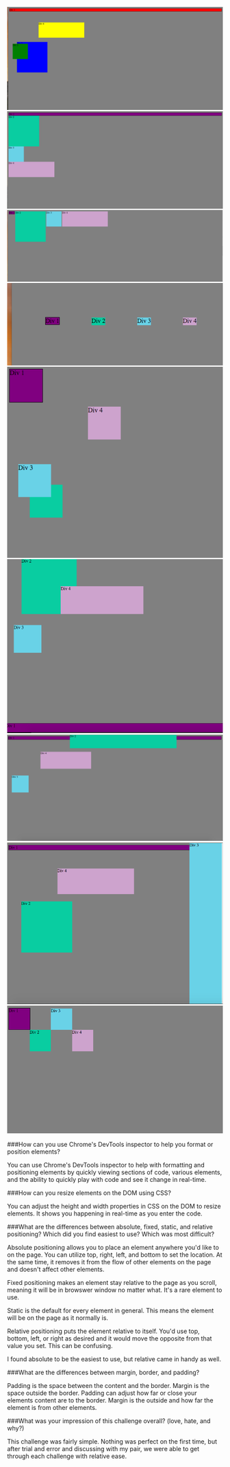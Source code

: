 ![Change colors](./imgs/1Changethecolors.png)
![Column](./imgs/2Column.png)
![Row](./imgs/3Row.png)
![Make Equidistant](./imgs/4MakeEquidistant.png)
![Squares](./imgs/5Squares.png)
![Footer](./imgs/6Footer.png)
![Header](./imgs/7Header.png)
![Sidebar](./imgs/8Sidebar.png)
![Get Creative](./imgs/9GetCreative.png)

###How can you use Chrome's DevTools inspector to help you format or position elements?

You can use Chrome's DevTools inspector to help with formatting and positioning elements by quickly viewing sections of code, various elements, and the ability to quickly play with code and see it change in real-time.

###How can you resize elements on the DOM using CSS?

You can adjust the height and width properties in CSS on the DOM to resize elements. It shows you happening in real-time as you enter the code.

###What are the differences between absolute, fixed, static, and relative positioning? Which did you find easiest to use? Which was most difficult?

Absolute positioning allows you to place an element anywhere you'd like to on the page. You can utilize top, right, left, and bottom  to set the location. At the same time, it removes it from the flow of other elements on the page and doesn't affect other elements.

Fixed positioning makes an element stay relative to the page as you scroll, meaning it will be in browswer window no matter what. It's a rare element to use.

Static is the default for every element in general. This means the element will be on the page as it normally is.

Relative positioning puts the element relative to itself. You'd use top, bottom, left, or right as desired and it would move the opposite from that value you set. This can be confusing.

I found absolute to be the easiest to use, but relative came in handy as well.

###What are the differences between margin, border, and padding?

Padding is the space between the content and the border. Margin is the space outside the border.
Padding can adjust how far or close your elements content are to the border. Margin is the outside and how far the element is from other elements.

###What was your impression of this challenge overall? (love, hate, and why?)

This challenge was fairly simple. Nothing was perfect on the first time, but after trial and error and discussing with my pair, we were able to get through each challenge with relative ease.